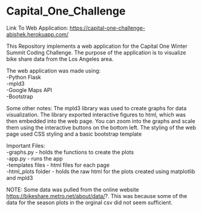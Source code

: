 # Capital_One_Challenge

Link To Web Application: https://capital-one-challenge-abishek.herokuapp.com/

This Repository implements a web application for the Capital One Winter Summit Coding Challenge. The purpose of the application
is to visualize bike share data from the Los Angeles area.

The web application was made using: <br>
  -Python Flask <br>
  -mpld3 <br>
  -Google Maps API <br>
  -Bootstrap
  
 Some other notes: The mpld3 library was used to create graphs for data visualization. The library exported interactive figures
 to html, which was then embedded into the web page. You can zoom into the graphs and scale them using the interactive buttons on the bottom left. The styling of the web page used CSS styling and a basic bootstrap template
 
 Important Files: <br>
 -graphs.py - holds the functions to create the plots <br>
 -app.py - runs the app <br>
 -templates files - html files for each page <br>
 -html_plots folder - holds the raw html for the plots created using matplotlib and mpld3
 
 NOTE: Some data was pulled from the online website https://bikeshare.metro.net/about/data/?. This was because some of the data
 for the season plots in the orginal csv did not seem sufficient.
